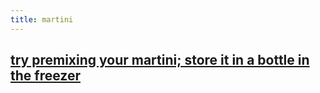 ```yaml
---
title: martini
---
```


## [try premixing your martini; store it in a bottle in the freezer](https://punchdrink.com/articles/the-freeze-ahead-bottled-cocktail-martini-recipe/)
##
